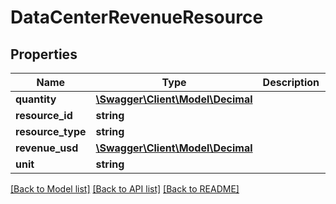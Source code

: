 # DataCenterRevenueResource

## Properties
Name | Type | Description | Notes
------------ | ------------- | ------------- | -------------
**quantity** | [**\Swagger\Client\Model\Decimal**](Decimal.md) |  | 
**resource_id** | **string** |  | 
**resource_type** | **string** |  | 
**revenue_usd** | [**\Swagger\Client\Model\Decimal**](Decimal.md) |  | 
**unit** | **string** |  | 

[[Back to Model list]](../../README.md#documentation-for-models) [[Back to API list]](../../README.md#documentation-for-api-endpoints) [[Back to README]](../../README.md)

